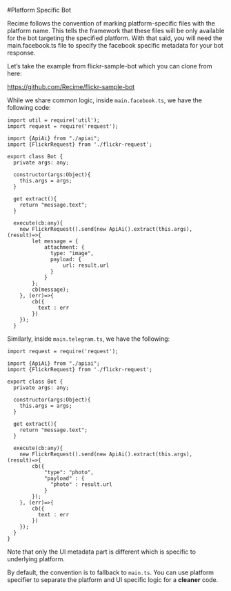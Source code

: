 #Platform Specific Bot

Recime follows the convention of marking platform-specific files with the platform name. This tells the framework that these files will be only available for the bot targeting the specified platform. With that said, you will need the main.facebook.ts  file to specify the facebook specific metadata for your bot response.

Let’s take the example from flickr-sample-bot which you can clone from here:

https://github.com/Recime/flickr-sample-bot


While we share common logic, inside `main.facebook.ts`, we have the following code:


```
import util = require('util');
import request = require('request');

import {ApiAi} from "./apiai";
import {FlickrRequest} from './flickr-request';

export class Bot {
  private args: any;

  constructor(args:Object){
    this.args = args;
  }

  get extract(){
    return "message.text";
  }

  execute(cb:any){
    new FlickrRequest().send(new ApiAi().extract(this.args), (result)=>{
        let message = {
            attachment: {
              type: "image",
              payload: {
                  url: result.url
              }
            }
        };
        cb(message);
    }, (err)=>{
        cb({
          text : err
        })
    });
  }
  ```

  Similarly, inside `main.telegram.ts`, we have the following:


```
import request = require('request');

import {ApiAi} from "./apiai";
import {FlickrRequest} from './flickr-request';

export class Bot {
  private args: any;

  constructor(args:Object){
    this.args = args;
  }

  get extract(){
    return "message.text";
  }

  execute(cb:any){
    new FlickrRequest().send(new ApiAi().extract(this.args), (result)=>{
        cb({
            "type": "photo",
            "payload" : {
              "photo" : result.url
            }
        });
    }, (err)=>{
        cb({
          text : err
        })
    });
  }
}

```


Note that only the UI metadata part is different which is specific to underlying platform.

By default, the convention is to fallback to `main.ts`. You can use platform specifier to separate the platform and UI specific logic for a **cleaner** code.
